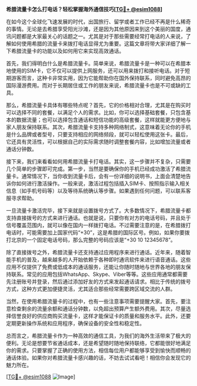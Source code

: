 **希腊流量卡怎么打电话？轻松掌握海外通信技巧[[TG💪+ @esim1088](https://t.me/s/esim1088)]**

在如今这个全球化飞速发展的时代，出国旅行、留学或者工作已经不再是什么稀奇的事情。无论是去希腊享受阳光沙滩，还是因为其他原因来到这个美丽的国度，通讯问题都是大家最关心的话题之一。尤其是对于那些需要经常打电话的人来说，了解如何使用希腊的流量卡来拨打电话显得尤为重要。这篇文章将带大家详细了解一下希腊流量卡的功能以及如何用它来实现高效通话。

首先，我们得明白什么是希腊流量卡。简单来说，希腊流量卡是一种可以在希腊本地使用的SIM卡，它不仅可以提供上网服务，还可以用来拨打和接听电话。对于短期游客而言，这种卡非常实用，因为它能帮助你在国外保持联系，同时避免高昂的国际漫游费用。而对于长期居住或工作的朋友来说，希腊流量卡也是不可或缺的工具。

那么，希腊流量卡具体有哪些特点呢？首先，它的价格相对合理，尤其是在购买时可以选择不同的套餐，以满足个人的需求。比如，你可以选择基础套餐，只包含基本的数据流量；也可以选择包含通话和短信功能的高级套餐，这样就能更方便地与家人朋友保持联系。其次，希腊流量卡支持多种网络制式，这意味着无论你的手机是什么品牌或者型号，只要支持相应的网络频段，就可以轻松使用这张卡。最后，它还具有灵活性，可以根据自己的实际需求随时调整套餐内容，比如增加流量或者通话分钟数。

接下来，我们来看看如何用希腊流量卡打电话。其实，这一步骤并不复杂，只需要几个简单的步骤即可完成。第一步，当然是要确保你的手机已经成功激活了希腊流量卡。通常情况下，当你收到流量卡后，会有一份详细的说明书，上面会清楚地告诉你如何进行激活操作。一般来说，激活过程包括插入SIM卡、按照指示输入相关信息（如手机号码等）以及等待系统确认等步骤。如果遇到任何问题，可以联系客服寻求帮助。

一旦流量卡激活完毕，接下来就是设置拨号方式了。大多数情况下，希腊流量卡都支持直接拨号的方式来进行通话。也就是说，只要你有对方的电话号码，并且处于信号覆盖范围内，就可以像在国内一样拨打电话。不过需要注意的是，在希腊拨打电话时，可能需要加上国家代码“+30”，这是希腊的国际区号。例如，如果你要拨打北京的一个固定电话号码，那么完整的号码应该是“+30 10 12345678”。

除了直接拨号之外，希腊流量卡还支持通过应用程序来进行通话。近年来，随着智能手机的普及，越来越多的人开始依赖于各种即时通讯软件来进行语音通话。这些应用不仅提供了免费或低成本的通话服务，还能让你随时随地与世界各地的朋友保持联系。常见的应用包括WhatsApp、Skype、Viber等等。这些应用通常都需要先注册账号并登录，然后通过添加好友的方式来发起通话请求。相比于传统的拨号方式，这种方式更加便捷灵活，尤其适合那些经常需要跨区域交流的人群。

当然，在使用希腊流量卡的过程中，也有一些注意事项需要提醒大家。首先，要注意检查剩余的流量余额和通话分钟数，以免超出预算产生额外费用。其次，尽量选择信誉良好的供应商购买流量卡，这样才能保证卡的质量和服务水平。此外，还要定期更新操作系统和应用程序，确保设备的安全性和稳定性。

总而言之，希腊流量卡作为一种高效的通信工具，为我们的海外生活带来了极大的便利。无论是想要节省通话成本，还是希望随时随地保持联络，它都能很好地满足你的需求。只要掌握了正确的使用方法，相信每位用户都能够享受到愉快而顺畅的通话体验。如果你对希腊流量卡感兴趣的话，不妨去试试看吧！相信你会发现它的魅力所在。

[[TG💪+ @esim1088](https://t.me/s/esim1088) ![Image](https://i.postimg.cc/4NQfJmqS/Snipaste-2025-05-13-00-14-12.png)]